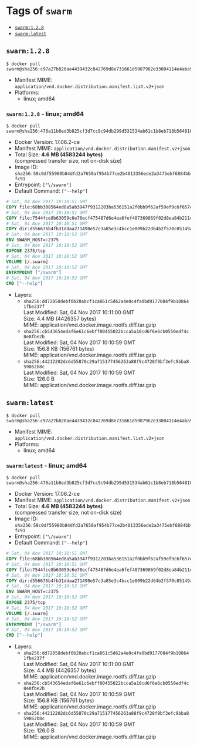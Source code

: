 <!-- THIS FILE IS GENERATED VIA './update-remote.sh' -->

# Tags of `swarm`

-	[`swarm:1.2.8`](#swarm128)
-	[`swarm:latest`](#swarmlatest)

## `swarm:1.2.8`

```console
$ docker pull swarm@sha256:c97a27b020ae4439432c842769d8e731661d5987962e33004114e4aba9d03b4c
```

-	Manifest MIME: `application/vnd.docker.distribution.manifest.list.v2+json`
-	Platforms:
	-	linux; amd64

### `swarm:1.2.8` - linux; amd64

```console
$ docker pull swarm@sha256:476a11b8ed3b825cf3d7cc9c94db299d531534ab61c1b8eb718b564810928a90
```

-	Docker Version: 17.06.2-ce
-	Manifest MIME: `application/vnd.docker.distribution.manifest.v2+json`
-	Total Size: **4.6 MB (4583244 bytes)**  
	(compressed transfer size, not on-disk size)
-	Image ID: `sha256:59c0df55980b84dfd2a7650af954b77ce2b4013356ede2a3475ebf6884bbfc91`
-	Entrypoint: `["\/swarm"]`
-	Default Command: `["--help"]`

```dockerfile
# Sat, 04 Nov 2017 10:10:51 GMT
COPY file:68bb308564ed8a5ab3947f9312203ba536151a2f0bb9f62af59ef9c6f657cae3 in /swarm 
# Sat, 04 Nov 2017 10:10:51 GMT
COPY file:7544fce8b63059c6e70ecf475487d6e4ea6fef407369869f02d8ea84b211c4de in /etc/ssl/certs/ca-certificates.crt 
# Sat, 04 Nov 2017 10:10:51 GMT
COPY dir:d556676b4fb31ddaa271490e57c3a85e3c4bcc1e809b22d64b2f570c05149a22 in /tmp 
# Sat, 04 Nov 2017 10:10:52 GMT
ENV SWARM_HOST=:2375
# Sat, 04 Nov 2017 10:10:52 GMT
EXPOSE 2375/tcp
# Sat, 04 Nov 2017 10:10:52 GMT
VOLUME [/.swarm]
# Sat, 04 Nov 2017 10:10:52 GMT
ENTRYPOINT ["/swarm"]
# Sat, 04 Nov 2017 10:10:52 GMT
CMD ["--help"]
```

-	Layers:
	-	`sha256:dd72058debf0b20abcf1ca861c5d62a4e0c4fa0bd9177084f9b108641fbe237f`  
		Last Modified: Sat, 04 Nov 2017 10:11:00 GMT  
		Size: 4.4 MB (4426357 bytes)  
		MIME: application/vnd.docker.image.rootfs.diff.tar.gzip
	-	`sha256:cb543654edaf6e61c6ebff00455022bcca5a10cd6f6e6cb0550edf4c8e8fbe2b`  
		Last Modified: Sat, 04 Nov 2017 10:10:59 GMT  
		Size: 156.8 KB (156761 bytes)  
		MIME: application/vnd.docker.image.rootfs.diff.tar.gzip
	-	`sha256:44212202dc6d55870c29a715177456263a88f9c4728f9bf3efc9bba859862b8c`  
		Last Modified: Sat, 04 Nov 2017 10:10:59 GMT  
		Size: 126.0 B  
		MIME: application/vnd.docker.image.rootfs.diff.tar.gzip

## `swarm:latest`

```console
$ docker pull swarm@sha256:c97a27b020ae4439432c842769d8e731661d5987962e33004114e4aba9d03b4c
```

-	Manifest MIME: `application/vnd.docker.distribution.manifest.list.v2+json`
-	Platforms:
	-	linux; amd64

### `swarm:latest` - linux; amd64

```console
$ docker pull swarm@sha256:476a11b8ed3b825cf3d7cc9c94db299d531534ab61c1b8eb718b564810928a90
```

-	Docker Version: 17.06.2-ce
-	Manifest MIME: `application/vnd.docker.distribution.manifest.v2+json`
-	Total Size: **4.6 MB (4583244 bytes)**  
	(compressed transfer size, not on-disk size)
-	Image ID: `sha256:59c0df55980b84dfd2a7650af954b77ce2b4013356ede2a3475ebf6884bbfc91`
-	Entrypoint: `["\/swarm"]`
-	Default Command: `["--help"]`

```dockerfile
# Sat, 04 Nov 2017 10:10:51 GMT
COPY file:68bb308564ed8a5ab3947f9312203ba536151a2f0bb9f62af59ef9c6f657cae3 in /swarm 
# Sat, 04 Nov 2017 10:10:51 GMT
COPY file:7544fce8b63059c6e70ecf475487d6e4ea6fef407369869f02d8ea84b211c4de in /etc/ssl/certs/ca-certificates.crt 
# Sat, 04 Nov 2017 10:10:51 GMT
COPY dir:d556676b4fb31ddaa271490e57c3a85e3c4bcc1e809b22d64b2f570c05149a22 in /tmp 
# Sat, 04 Nov 2017 10:10:52 GMT
ENV SWARM_HOST=:2375
# Sat, 04 Nov 2017 10:10:52 GMT
EXPOSE 2375/tcp
# Sat, 04 Nov 2017 10:10:52 GMT
VOLUME [/.swarm]
# Sat, 04 Nov 2017 10:10:52 GMT
ENTRYPOINT ["/swarm"]
# Sat, 04 Nov 2017 10:10:52 GMT
CMD ["--help"]
```

-	Layers:
	-	`sha256:dd72058debf0b20abcf1ca861c5d62a4e0c4fa0bd9177084f9b108641fbe237f`  
		Last Modified: Sat, 04 Nov 2017 10:11:00 GMT  
		Size: 4.4 MB (4426357 bytes)  
		MIME: application/vnd.docker.image.rootfs.diff.tar.gzip
	-	`sha256:cb543654edaf6e61c6ebff00455022bcca5a10cd6f6e6cb0550edf4c8e8fbe2b`  
		Last Modified: Sat, 04 Nov 2017 10:10:59 GMT  
		Size: 156.8 KB (156761 bytes)  
		MIME: application/vnd.docker.image.rootfs.diff.tar.gzip
	-	`sha256:44212202dc6d55870c29a715177456263a88f9c4728f9bf3efc9bba859862b8c`  
		Last Modified: Sat, 04 Nov 2017 10:10:59 GMT  
		Size: 126.0 B  
		MIME: application/vnd.docker.image.rootfs.diff.tar.gzip
